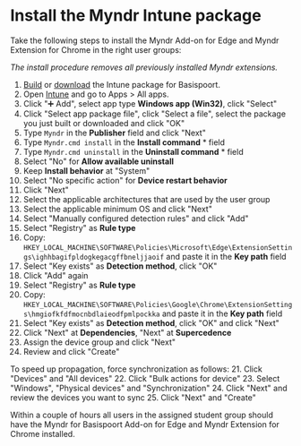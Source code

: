 # Install the Myndr Intune package
Take the following steps to install the Myndr Add-on for Edge and Myndr Extension for Chrome in the right user groups:

_The install procedure removes all previously installed Myndr extensions._

1. [Build](https://github.com/myndr/intune/tree/main) or [download](https://github.com/myndr/intune/releases) the Intune package for Basispoort.
2. Open [Intune](https://intune.microsoft.com/) and go to Apps > All apps.
2. Click "➕ Add", select app type **Windows app (Win32)**, click "Select"
3. Click "Select app package file", click "Select a file", select the package you just built or downloaded and click "OK"
4. Type `Myndr` in the **Publisher** field and click "Next"
5. Type `Myndr.cmd install` in the **Install command** * field
7. Type `Myndr.cmd uninstall` in the **Uninstall command** * field
8. Select "No" for **Allow available uninstall**
9. Keep **Install behavior** at "System"
10. Select "No specific action" for **Device restart behavior**
11. Click "Next"
12. Select the applicable architectures that are used by the user group
13. Select the applicable minimum OS and click "Next"
14. Select "Manually configured detection rules" and click "Add"
15. Select "Registry" as **Rule type**
16. Copy: `HKEY_LOCAL_MACHINE\SOFTWARE\Policies\Microsoft\Edge\ExtensionSettings\ighhbagifpldogkegacgffbneljjaoif` and paste it in the **Key path** field
17. Select "Key exists" as **Detection method**, click "OK"
18. Click "Add" again
15. Select "Registry" as **Rule type**
16. Copy: `HKEY_LOCAL_MACHINE\SOFTWARE\Policies\Google\Chrome\ExtensionSettings\hmgiofkfdfmocnbdlaieodfpmlpockka` and paste it in the **Key path** field
17. Select "Key exists" as **Detection method**, click "OK" and click "Next"
18. Click "Next" at **Dependencies**, "Next" at **Supercedence**
19. Assign the device group and click "Next"
20. Review and click "Create"

To speed up propagation, force synchronization as follows:
21. Click "Devices" and "All devices"
22. Click "Bulk actions for device"
23. Select "Windows", "Physical devices" and "Synchronization"
24. Click "Next" and review the devices you want to sync
25. Click "Next" and "Create" 

Within a couple of hours all users in the assigned student group should have the Myndr for Basispoort Add-on for Edge and Myndr Extension for Chrome installed.

